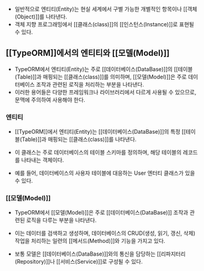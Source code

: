 - 일반적으로 엔티티(Entity)는 현실 세계에서 구별 가능한 개별적인 항목이나 [[객체(Object)]]를 나타낸다.
- 객체 지향 프로그래밍에서 [[클래스(class)]]의 [[인스턴스(Instance)]]로 표현될 수 있다.

## [[TypeORM]]에서의 엔티티와 [[모델(Model)]]

- TypeORM에서 엔티티(Entity)는 주로 [[데이터베이스(DataBase)]]의 [[테이블(Table)]]과 매핑되는 [[클래스(class)]]를 의미하며, [[모델(Model)]]은 주로 데이터베이스 조작과 관련된 로직을 처리하는 부분을 나타낸다.
- 이러한 용어들은 다양한 프레임워크나 라이브러리에서 다르게 사용될 수 있으므로, 문맥에 주의하여 사용해야 한다.

### 엔티티

- [[TypeORM]]에서 엔티티(Entity)는 [[데이터베이스(DataBase)]]의 특정 [[테이블(Table)]]과 매핑되는 [[클래스(class)]]를 나타낸다. 
- 이 클래스는 주로 데이터베이스의 테이블 스키마를 정의하며, 해당 테이블의 레코드를 나타내는 객체이다.

- 예를 들어, 데이터베이스의 사용자 테이블에 대응하는 User 엔터티 클래스가 있을 수 있다.
### [[모델(Model)]]

- TypeORM에서 [[모델(Model)]]은 주로 [[데이터베이스(DataBase)]] 조작과 관련된 로직을 다루는 부분을 나타낸다.
- 이는 데이터를 검색하고 생성하며, 데이터베이스의 CRUD(생성, 읽기, 갱신, 삭제) 작업을 처리하는 일련의 [[메서드(Method)]]와 기능을 가지고 있다.

- 보통 모델은 [[데이터베이스(DataBase)]]와의 통신을 담당하는 [[리파지터리(Repository)]]나 [[서비스(Service)]]로 구성될 수 있다.

